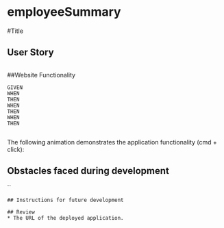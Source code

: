 # employeeSummary
#Title

 

## User Story

```
```

##Website Functionality

```
GIVEN 
WHEN
THEN
WHEN
THEN
WHEN
THEN


```
The following animation demonstrates the application functionality (cmd + click):

## Obstacles faced during development
``

```
## Instructions for future development
```

```
## Review
* The URL of the deployed application.
                         